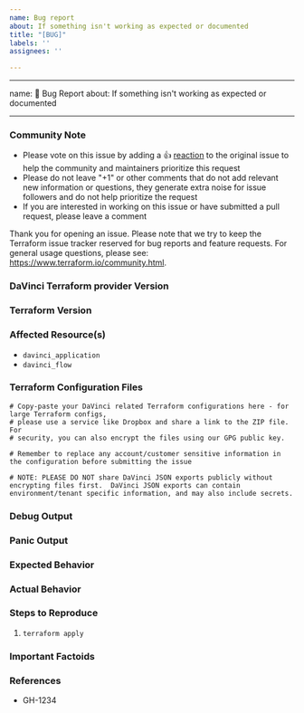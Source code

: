 ```yaml
---
name: Bug report
about: If something isn't working as expected or documented
title: "[BUG]"
labels: ''
assignees: ''

---
```


---
name: 🐛 Bug Report
about: If something isn't working as expected or documented

---

<!--- Please keep this note for the community --->

### Community Note

* Please vote on this issue by adding a 👍 [reaction](https://blog.github.com/2016-03-10-add-reactions-to-pull-requests-issues-and-comments/) to the original issue to help the community and maintainers prioritize this request
* Please do not leave "+1" or other comments that do not add relevant new information or questions, they generate extra noise for issue followers and do not help prioritize the request
* If you are interested in working on this issue or have submitted a pull request, please leave a comment

<!--- Thank you for keeping this note for the community --->

Thank you for opening an issue. Please note that we try to keep the Terraform issue tracker reserved for bug reports and feature requests. For general usage questions, please see: https://www.terraform.io/community.html.

### DaVinci Terraform provider Version
<!--- Check the version you have configured in your .tf files. If you are not running the latest version of the provider, please upgrade because your issue may have already been fixed. -->

### Terraform Version
<!--- Run `terraform -v` to show the version. If you are not running the latest version of Terraform, please upgrade because your issue may have already been fixed. -->

### Affected Resource(s)
<!--- Please list the resources as a list, for example: -->
- `davinci_application`
- `davinci_flow`

<!--- If this issue appears to affect multiple resources, it may be an issue with Terraform's core, so please mention this. -->

### Terraform Configuration Files
```hcl
# Copy-paste your DaVinci related Terraform configurations here - for large Terraform configs,
# please use a service like Dropbox and share a link to the ZIP file. For
# security, you can also encrypt the files using our GPG public key.

# Remember to replace any account/customer sensitive information in the configuration before submitting the issue

# NOTE: PLEASE DO NOT share DaVinci JSON exports publicly without encrypting files first.  DaVinci JSON exports can contain environment/tenant specific information, and may also include secrets.
```

### Debug Output
<!--- Please provide your debug output with `TF_LOG=DEBUG` enabled on your `terraform plan` or `terraform apply` -->

### Panic Output
<!--- If Terraform produced a panic, please provide your debug output from the GO panic -->

### Expected Behavior
<!--- What should have happened? -->

### Actual Behavior
<!--- What actually happened? -->

### Steps to Reproduce
<!---Please list the steps required to reproduce the issue, for example: -->
1. `terraform apply`

### Important Factoids
<!--- Are there anything you'd like to share about the general setup of your PingOne account?  Please do not include sensitive information or account data -->

### References
<!--- Are there any other GitHub issues (open or closed) or Pull Requests that should be linked here? For example: -->
- GH-1234
